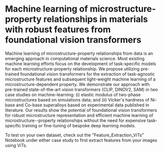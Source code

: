 # Machine learning of microstructure-property relationships in materials with robust features from foundational vision transformers

Machine learning of microstructure-property relationships from data is an emerging approach in computational materials science. Most existing machine learning efforts focus on the development of task-specific models for each microstructure-property relationship. We propose utilizing pre-trained foundational vision transformers for the extraction of task-agnostic microstructure features and subsequent light-weight machine learning of a microstructure-dependent property. We demonstrate our approach with pre-trained state-of-the-art vision transformers (CLIP, DINOV2, SAM) in two case studies on machine-learning: (i) elastic modulus of two-phase microstructures based on simulations data; and (ii) Vicker's hardness of Ni-base and Co-base superalloys based on experimental data published in literature. Our results show the potential of foundational vision transformers for robust microstructure representation and efficient machine learning of microstructure--property relationships without the need for expensive task-specific training or fine-tuning of bespoke deep learning models. 

To test on your own dataset, check out the "Feature_Extraction_ViTs" Notebook under either case study to first extract features from your images using ViTs. 
